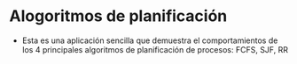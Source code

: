 # Alogoritmos de planificación
- Esta es una aplicación sencilla que demuestra el comportamientos de los 4 principales algoritmos de planificación de procesos: FCFS, SJF, RR
